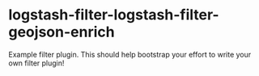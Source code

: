 # logstash-filter-logstash-filter-geojson-enrich
Example filter plugin. This should help bootstrap your effort to write your own filter plugin!
